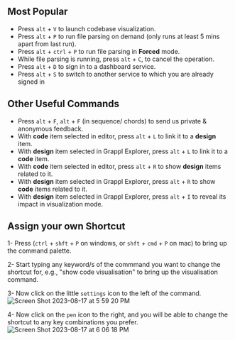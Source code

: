 ## Most Popular
- Press `alt` + `V` to launch codebase visualization.
- Press `alt` + `P` to run file parsing on demand (only runs at least 5 mins apart from last run).
- Press `alt` + `ctrl` + `P` to run file parsing in **Forced** mode.
- While file parsing is running, press `alt` + `C`, to cancel the operation.
- Press `alt` + `D` to sign in to a dashboard service.
- Press `alt` + `S` to switch to another service to which you are already signed in

## Other Useful Commands
- Press `alt` + `F`, `alt` + `F` (in sequence/ chords) to send us private & anonymous feedback.
- With **code** item selected in editor, press `alt` + `L` to link it to a **design** item.
- With **design** item selected in Grappl Explorer, press `alt` + `L` to link it to a **code** item.
- With **code** item selected in editor, press `alt` + `R` to show **design** items related to it.
- With **design** item selected in Grappl Explorer, press `alt` + `R` to show **code** items related to it.
- With **design** item selected in Grappl Explorer, press `alt` + `I` to reveal its impact in visualization mode.


## Assign your own Shortcut
1- Press (`ctrl` + `shft` + `P` on windows, or `shft` + `cmd` + `P` on mac) to bring up the command palette.

2- Start typing any keyword/s of the commmand you want to change the shortcut for, e.g., "show code visualisation" to bring up the visualisation command.

3- Now click on the little `settings` icon to the left of the command.
![Screen Shot 2023-08-17 at 5 59 20 PM](https://github.com/Blaiski/Grappl/assets/31612240/c49a2d82-7dbe-412c-a145-de6e02f069c4)

4- Now click on the `pen` icon to the right, and you will be able to change the shortcut to any key combinations you prefer.
![Screen Shot 2023-08-17 at 6 06 18 PM](https://github.com/Blaiski/Grappl/assets/31612240/75f9ca28-8bdd-445f-99ec-f0b8fd25acfc)

